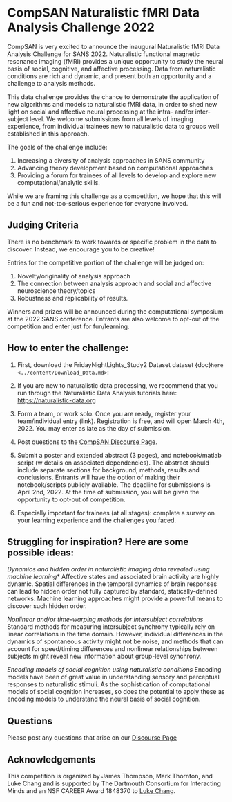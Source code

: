 # CompSAN Naturalistic fMRI Data Analysis Challenge 2022
CompSAN is very excited to announce the inaugural Naturalistic fMRI Data Analysis Challenge for SANS 2022. Naturalistic functional magnetic resonance imaging (fMRI) provides a unique opportunity to study the neural basis of social, cognitive, and affective processing. Data from naturalistic conditions are rich and dynamic, and present both an opportunity and a challenge to analysis methods.

This data challenge provides the chance to demonstrate the application of new algorithms and models to naturalistic fMRI data, in order to shed new light on social and affective neural processing at the intra- and/or inter-subject level. We welcome submissions from all levels of imaging experience, from individual trainees new to naturalistic data to groups well established in this approach.

The goals of the challenge include: 
1. Increasing a diversity of analysis approaches in SANS community
2. Advancing theory development based on computational approaches
3. Providing a forum for trainees of all levels to develop and explore new computational/analytic skills. 

While we are framing this challenge as a competition, we hope that this will be a fun and not-too-serious experience for everyone involved.

## Judging Criteria
There is no benchmark to work towards or specific problem in the data to discover. Instead, we encourage you to be creative!

Entries for the competitive portion of the challenge will be judged on:
1. Novelty/originality of analysis approach
2. The connection between analysis approach and social and affective neuroscience theory/topics
3. Robustness and replicability of results. 

Winners and prizes will be announced during the computational symposium at the 2022 SANS conference. Entrants are also welcome to opt-out of the competition and enter just for fun/learning.

## How to enter the challenge:
1. First, download the FridayNightLights_Study2 Dataset dataset {doc}`here <../content/Download_Data.md>`:

2. If you are new to naturalistic data processing, we recommend that you run through the Naturalistic Data Analysis tutorials here: https://naturalistic-data.org

3. Form a team, or work solo. Once you are ready, register your team/individual entry (link). Registration is free, and will open March 4th, 2022. You may enter as late as the day of submission.

4. Post questions to the [CompSAN Discourse Page](https://www.askpbs.org/c/compsan-data-competition/25).

5. Submit a poster and extended abstract (3 pages), and notebook/matlab script (w details on associated dependencies). The abstract should include separate sections for background, methods, results and conclusions. Entrants will have the option of making their notebook/scripts publicly available. The deadline for submissions is April 2nd, 2022. At the time of submission, you will be given the opportunity to opt-out of competition.

6. Especially important for trainees (at all stages): complete a survey on your learning experience and the challenges you faced.

## Struggling for inspiration? Here are some possible ideas:
*Dynamics and hidden order in naturalistic imaging data revealed using machine learning**
Affective states and associated brain activity are highly dynamic. Spatial differences in the temporal dynamics of brain responses can lead to hidden order not fully captured by standard, statically-defined networks. Machine learning approaches might provide a powerful means to discover such hidden order.

*Nonlinear and/or time-warping methods for intersubject correlations*
Standard methods for measuring intersubject synchrony typically rely on linear correlations in the time domain. However, individual differences in the dynamics of spontaneous activity might not be noise, and methods that can account for speed/timing differences and nonlinear relationships between subjects might reveal new information about group-level synchrony.

*Encoding models of social cognition using naturalistic conditions*
Encoding models have been of great value in understanding sensory and perceptual responses to naturalistic stimuli. As the sophistication of computational models of social cognition increases, so does the potential to apply these as encoding models to understand the neural basis of social cognition.

## Questions
Please post any questions that arise on our [Discourse Page](https://www.askpbs.org/c/compsan-data-competition)

## Acknowledgements
This competition is organized by James Thompson, Mark Thornton, and Luke Chang and is supported by The Dartmouth Consortium for Interacting Minds and an NSF CAREER Award 1848370 to [Luke Chang](http://cosanlab.com).